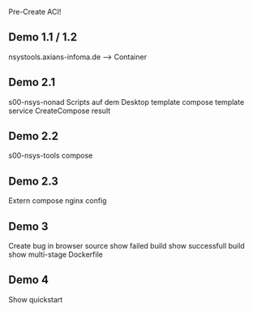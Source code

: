 Pre-Create ACI!


## Demo 1.1 / 1.2

nsystools.axians-infoma.de --> Container


## Demo 2.1

s00-nsys-nonad
Scripts auf dem Desktop
template compose
template service
CreateCompose
result


## Demo 2.2

s00-nsys-tools
compose


## Demo 2.3

Extern
compose
nginx config


## Demo 3

Create bug in browser source
show failed build
show successfull build
show multi-stage Dockerfile


## Demo 4

Show quickstart